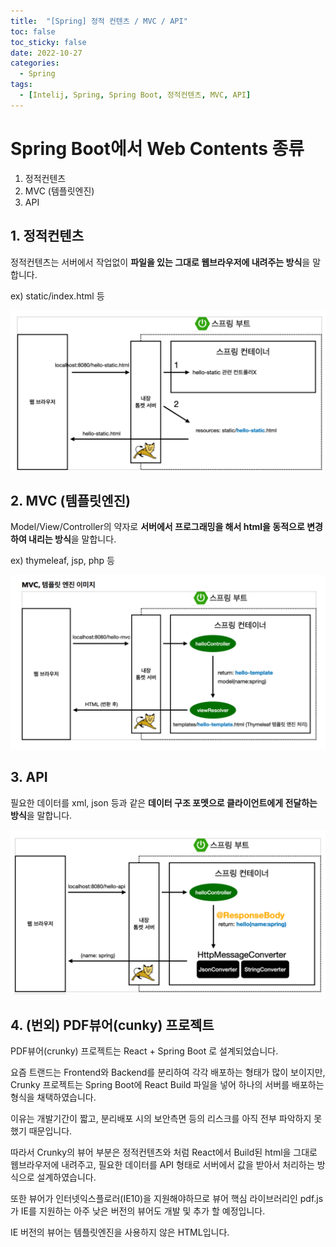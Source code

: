 ```yaml
---
title:  "[Spring] 정적 컨텐츠 / MVC / API" 
toc: false
toc_sticky: false
date: 2022-10-27
categories:
  - Spring
tags:
  - [Intelij, Spring, Spring Boot, 정적컨텐츠, MVC, API]
---
```


# Spring Boot에서 Web Contents 종류
1. 정적컨텐츠
2. MVC (템플릿엔진)
3. API

## 1. 정적컨텐츠
정적컨텐츠는 서버에서 작업없이 **파일을 있는 그대로 웹브라우저에 내려주는 방식**을 말합니다.  

ex) static/index.html 등

![Static Contents](/assets/images/2022-10-27-spring-web-contents/static.PNG)

## 2. MVC (템플릿엔진)
Model/View/Controller의 약자로 **서버에서 프로그래밍을 해서 html을 동적으로 변경하여 내리는 방식**을 말합니다.  

ex) thymeleaf, jsp, php 등

![MVC](/assets/images/2022-10-27-spring-web-contents/mvc.PNG)

## 3. API
필요한 데이터를 xml, json 등과 같은 **데이터 구조 포멧으로 클라이언트에게 전달하는 방식**을 말합니다.

![API](/assets/images/2022-10-27-spring-web-contents/api.PNG)

## 4. (번외) PDF뷰어(cunky) 프로젝트
PDF뷰어(crunky) 프로젝트는 React + Spring Boot 로 설계되었습니다.  

요즘 트랜드는 Frontend와 Backend를 분리하여 각각 배포하는 형태가 많이 보이지만, Crunky 프로젝트는 Spring Boot에 React Build 파일을 넣어 하나의 서버를 배포하는 형식을 채택하였습니다.  

이유는 개발기간이 짧고, 분리배포 시의 보안측면 등의 리스크를 아직 전부 파악하지 못했기 때문입니다.  

따라서 Crunky의 뷰어 부분은 정적컨텐츠와 처럼 React에서 Build된 html을 그대로 웹브라우저에 내려주고, 필요한 데이터를 API 형태로 서버에서 값을 받아서 처리하는 방식으로 설계하였습니다.  

또한 뷰어가 인터넷익스플로러(IE10)을 지원해야하므로 뷰어 핵심 라이브러리인 pdf.js가 IE를 지원하는 아주 낮은 버전의 뷰어도 개발 및 추가 할 예정입니다.  

IE 버전의 뷰어는 템플릿엔진을 사용하지 않은 HTML입니다.